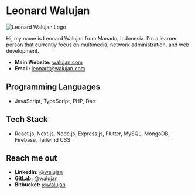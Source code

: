 # Leonard Walujan

![Leonard Walujan Logo](https://walujan.com/img/lw-logo-cover-photo.webp)

Hi, my name is Leonard Walujan from Manado, Indonesia. I'm a learner person that currently focus on multimedia, network administration, and web development.

- **Main Website:** [walujan.com](https://walujan.com)
- **Email:** [leonard@walujan.com](mailto:leonard@walujan.com)

## Programming Languages
- JavaScript, TypeScript, PHP, Dart

## Tech Stack
- React.js, Next.js, Node.js, Express.js, Flutter, MySQL, MongoDB, Firebase, Tailwind CSS

## Reach me out
- **LinkedIn:** [@walujan](https://www.linkedin.com/in/walujan)
- **GitLab:** [@walujan](https://gitlab.com/walujan)
- **Bitbucket:** [@walujan](https://bitbucket.org/walujan)
